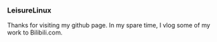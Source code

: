 ### LeisureLinux
Thanks for visiting my github page.
In my spare time, I vlog some of my work to Bilibili.com. 



